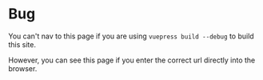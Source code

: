 # Bug

You can't nav to this page if you are using `vuepress build --debug` to build this site.

However, you can see this page if you enter the correct url directly into the browser.
